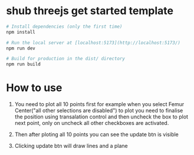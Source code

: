 # shub threejs get started template

``` bash
# Install dependencies (only the first time)
npm install

# Run the local server at [localhost:5173](http://localhost:5173/)
npm run dev

# Build for production in the dist/ directory
npm run build
```

# How to use
1. You need to plot all 10 points first
for example when you select Femur Center("all other selections are disabled") to plot you need to finalise the position using transalation control and then uncheck the box to plot next point, only on uncheck all other checkboxes are activated.

2. Then after ploting all 10 points you can see the update btn is visible

3. Clicking update btn will draw lines and a plane
